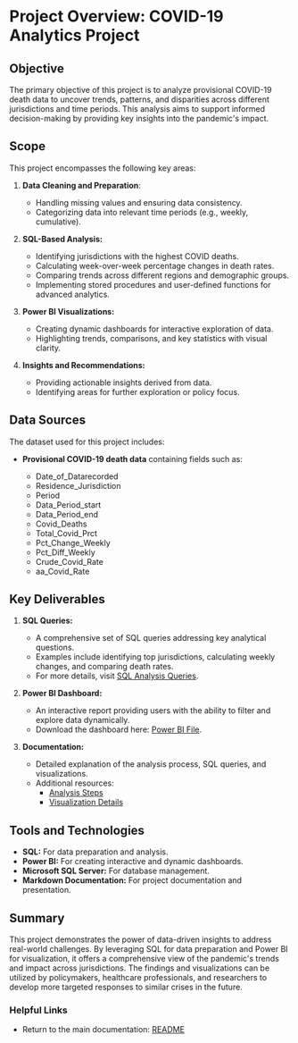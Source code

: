 # Project Overview: COVID-19 Analytics Project

## Objective

The primary objective of this project is to analyze provisional COVID-19 death data to uncover trends, patterns, and disparities across different jurisdictions and time periods. This analysis aims to support informed decision-making by providing key insights into the pandemic's impact.

## Scope

This project encompasses the following key areas:

1. **Data Cleaning and Preparation**:

    * Handling missing values and ensuring data consistency.
    * Categorizing data into relevant time periods (e.g., weekly, cumulative).

2. **SQL-Based Analysis:**

    * Identifying jurisdictions with the highest COVID deaths.
    * Calculating week-over-week percentage changes in death rates.
    * Comparing trends across different regions and demographic groups.
    * Implementing stored procedures and user-defined functions for advanced analytics.

3. **Power BI Visualizations:**

    * Creating dynamic dashboards for interactive exploration of data.
    * Highlighting trends, comparisons, and key statistics with visual clarity.

4. **Insights and Recommendations:**

    * Providing actionable insights derived from data.
    * Identifying areas for further exploration or policy focus.

## Data Sources

The dataset used for this project includes:
* **Provisional COVID-19 death data** containing fields such as:

    - Date_of_Datarecorded
    - Residence_Jurisdiction
    - Period
    - Data_Period_start
    - Data_Period_end
    - Covid_Deaths
    - Total_Covid_Prct
    - Pct_Change_Weekly
    - Pct_Diff_Weekly
    - Crude_Covid_Rate
    - aa_Covid_Rate

## Key Deliverables

1. **SQL Queries:**
    
    * A comprehensive set of SQL queries addressing key analytical questions.
    * Examples include identifying top jurisdictions, calculating weekly changes, and comparing death  rates.
    - For more details, visit [SQL Analysis Queries](../SQL/Covid_Analysis_Queries.sql).

2. **Power BI Dashboard:**

    * An interactive report providing users with the ability to filter and explore data dynamically.
    * Download the dashboard here: [Power BI File](../PowerBI/Covid_Visuals.pbix).

3. **Documentation:**

    * Detailed explanation of the analysis process, SQL queries, and visualizations.
    * Additional resources:
      * [Analysis Steps](analysis_steps.md)
      * [Visualization Details](visualization_details.md)

## Tools and Technologies

* **SQL:** For data preparation and analysis.
* **Power BI:** For creating interactive and dynamic dashboards.
* **Microsoft SQL Server:** For database management.
* **Markdown Documentation:** For project documentation and presentation.

## Summary

This project demonstrates the power of data-driven insights to address real-world challenges. By leveraging SQL for data preparation and Power BI for visualization, it offers a comprehensive view of the pandemic's trends and impact across jurisdictions. The findings and visualizations can be utilized by policymakers, healthcare professionals, and researchers to develop more targeted responses to similar crises in the future.

### Helpful Links
- Return to the main documentation: [README](../README.md)
